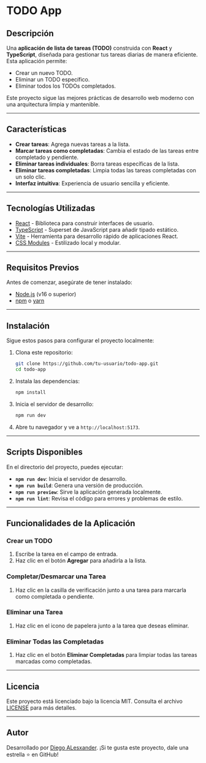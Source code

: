 
# TODO App


## Descripción

Una **aplicación de lista de tareas (TODO)** construida con **React** y **TypeScript**, diseñada para gestionar tus tareas diarias de manera eficiente. Esta aplicación permite:

- Crear un nuevo TODO.
- Eliminar un TODO específico.
- Eliminar todos los TODOs completados.

Este proyecto sigue las mejores prácticas de desarrollo web moderno con una arquitectura limpia y mantenible.

---

## Características

- **Crear tareas**: Agrega nuevas tareas a la lista.
- **Marcar tareas como completadas**: Cambia el estado de las tareas entre completado y pendiente.
- **Eliminar tareas individuales**: Borra tareas específicas de la lista.
- **Eliminar tareas completadas**: Limpia todas las tareas completadas con un solo clic.
- **Interfaz intuitiva**: Experiencia de usuario sencilla y eficiente.

---

## Tecnologías Utilizadas

- [React](https://reactjs.org/) - Biblioteca para construir interfaces de usuario.
- [TypeScript](https://www.typescriptlang.org/) - Superset de JavaScript para añadir tipado estático.
- [Vite](https://vitejs.dev/) - Herramienta para desarrollo rápido de aplicaciones React.
- [CSS Modules](https://github.com/css-modules/css-modules) - Estilizado local y modular.

---

## Requisitos Previos

Antes de comenzar, asegúrate de tener instalado:

- [Node.js](https://nodejs.org/) (v16 o superior)
- [npm](https://www.npmjs.com/) o [yarn](https://yarnpkg.com/)

---

## Instalación

Sigue estos pasos para configurar el proyecto localmente:

1. Clona este repositorio:

   ```bash
   git clone https://github.com/tu-usuario/todo-app.git
   cd todo-app
   ```

2. Instala las dependencias:

   ```bash
   npm install
   ```

3. Inicia el servidor de desarrollo:

   ```bash
   npm run dev
   ```

4. Abre tu navegador y ve a `http://localhost:5173`.

---

## Scripts Disponibles

En el directorio del proyecto, puedes ejecutar:

- **`npm run dev`**: Inicia el servidor de desarrollo.
- **`npm run build`**: Genera una versión de producción.
- **`npm run preview`**: Sirve la aplicación generada localmente.
- **`npm run lint`**: Revisa el código para errores y problemas de estilo.


---

## Funcionalidades de la Aplicación

### Crear un TODO
1. Escribe la tarea en el campo de entrada.
2. Haz clic en el botón **Agregar** para añadirla a la lista.

### Completar/Desmarcar una Tarea
1. Haz clic en la casilla de verificación junto a una tarea para marcarla como completada o pendiente.

### Eliminar una Tarea
1. Haz clic en el icono de papelera junto a la tarea que deseas eliminar.

### Eliminar Todas las Completadas
1. Haz clic en el botón **Eliminar Completadas** para limpiar todas las tareas marcadas como completadas.


---

## Licencia

Este proyecto está licenciado bajo la licencia MIT. Consulta el archivo [LICENSE](LICENSE) para más detalles.

---

## Autor

Desarrollado por [Diego ALesxander](https://github.com/Alesxander1102). ¡Si te gusta este proyecto, dale una estrella ⭐ en GitHub!
```

